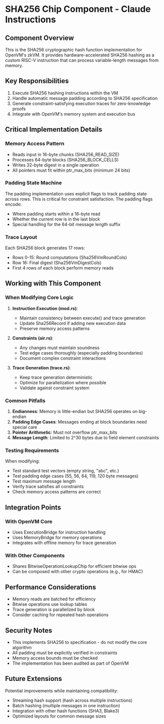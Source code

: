 # SHA256 Chip Component - Claude Instructions

## Component Overview
This is the SHA256 cryptographic hash function implementation for OpenVM's zkVM. It provides hardware-accelerated SHA256 hashing as a custom RISC-V instruction that can process variable-length messages from memory.

## Key Responsibilities
1. Execute SHA256 hashing instructions within the VM
2. Handle automatic message padding according to SHA256 specification
3. Generate constraint-satisfying execution traces for zero-knowledge proofs
4. Integrate with OpenVM's memory system and execution bus

## Critical Implementation Details

### Memory Access Pattern
- Reads input in 16-byte chunks (SHA256_READ_SIZE)
- Processes 64-byte blocks (SHA256_BLOCK_CELLS)
- Writes 32-byte digest in a single operation
- All pointers must fit within ptr_max_bits (minimum 24 bits)

### Padding State Machine
The padding implementation uses explicit flags to track padding state across rows. This is critical for constraint satisfaction. The padding flags encode:
- Where padding starts within a 16-byte read
- Whether the current row is in the last block
- Special handling for the 64-bit message length suffix

### Trace Layout
Each SHA256 block generates 17 rows:
- Rows 0-15: Round computations (Sha256VmRoundCols)
- Row 16: Final digest (Sha256VmDigestCols)
- First 4 rows of each block perform memory reads

## Working with This Component

### When Modifying Core Logic
1. **Instruction Execution (mod.rs)**:
   - Maintain consistency between execute() and trace generation
   - Update Sha256Record if adding new execution data
   - Preserve memory access patterns

2. **Constraints (air.rs)**:
   - Any changes must maintain soundness
   - Test edge cases thoroughly (especially padding boundaries)
   - Document complex constraint interactions

3. **Trace Generation (trace.rs)**:
   - Keep trace generation deterministic
   - Optimize for parallelization where possible
   - Validate against constraint system

### Common Pitfalls
1. **Endianness**: Memory is little-endian but SHA256 operates on big-endian
2. **Padding Edge Cases**: Messages ending at block boundaries need special care
3. **Pointer Arithmetic**: Must not overflow ptr_max_bits
4. **Message Length**: Limited to 2^30 bytes due to field element constraints

### Testing Requirements
When modifying:
- Test standard test vectors (empty string, "abc", etc.)
- Test padding edge cases (55, 56, 64, 119, 120 byte messages)
- Test maximum message length
- Verify trace satisfies all constraints
- Check memory access patterns are correct

## Integration Points

### With OpenVM Core
- Uses ExecutionBridge for instruction handling
- Uses MemoryBridge for memory operations
- Integrates with offline memory for trace generation

### With Other Components
- Shares BitwiseOperationLookupChip for efficient bitwise ops
- Can be composed with other crypto operations (e.g., for HMAC)

## Performance Considerations
- Memory reads are batched for efficiency
- Bitwise operations use lookup tables
- Trace generation is parallelized by block
- Consider caching for repeated hash operations

## Security Notes
- This implements SHA256 to specification - do not modify the core algorithm
- All padding must be explicitly verified in constraints
- Memory access bounds must be checked
- The implementation has been audited as part of OpenVM

## Future Extensions
Potential improvements while maintaining compatibility:
- Streaming hash support (hash across multiple instructions)
- Batch hashing (multiple messages in one instruction)
- Integration with other hash functions (SHA3, Blake3)
- Optimized layouts for common message sizes